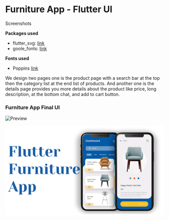 # Furniture App - Flutter UI 

Screenshots

**Packages used**

- flutter_svg: [link](https://pub.dev/packages/flutter_svg)
- goole_fonts: [link](https://pub.dev/packages/google_fonts)

**Fonts used**

- Poppins [link](https://fonts.google.com/specimen/Poppins)

We design two pages one is the product page with a search bar at the top then the category list at the end list of products. And another one is the details page provides you more details about the product like price, long description, at the bottom chat, and add to cart button.

### Furniture App Final UI
![Preview](/gif.gif)

![App UI](/ui.png)

